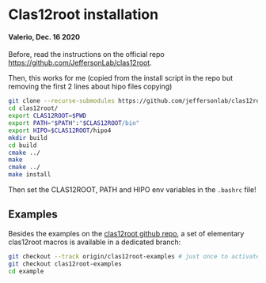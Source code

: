 # Clas12root installation

#### Valerio, Dec. 16 2020

Before, read the instructions on the official repo https://github.com/JeffersonLab/clas12root.

Then, this works for me (copied from the install script in the repo but removing the first 2 lines about hipo files copying)

``` bash
git clone --recurse-submodules https://github.com/jeffersonlab/clas12root.git
cd clas12root/
export CLAS12ROOT=$PWD
export PATH="$PATH":"$CLAS12ROOT/bin"
export HIPO=$CLAS12ROOT/hipo4
mkdir build
cd build
cmake ../
make
cmake ../
make install
```
Then set the CLAS12ROOT, PATH and HIPO env variables in the `.bashrc` file!


## Examples

Besides the examples on the [clas12root github repo](https://github.com/JeffersonLab/clas12root), a set of elementary clas12root macros is available in a dedicated branch:
```bash
git checkout --track origin/clas12root-examples # just once to activate the local tracking of the remote branch
git checkout clas12root-examples
cd example
```
